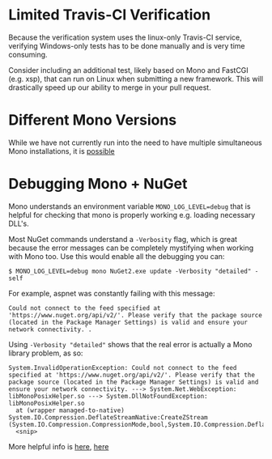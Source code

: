# Limited Travis-CI Verification 

Because the verification system uses the linux-only Travis-CI
service, verifying Windows-only tests has to be done manually
and is very time consuming. 

Consider including an additional test, likely based on Mono and 
FastCGI (e.g. xsp), that can run on Linux when submitting a new
framework. This will drastically speed up our ability to merge
in your pull request. 

# Different Mono Versions

While we have not currently run into the need to have multiple 
simultaneous Mono installations, it is [possible](http://www.mono-project.com/docs/compiling-mono/parallel-mono-environments/)

# Debugging Mono + NuGet

Mono understands an environment variable `MONO_LOG_LEVEL=debug` that is helpful for checking that 
mono is properly working e.g. loading necessary DLL's. 

Most NuGet commands understand a `-Verbosity` flag, which is great because the error messages can be completely
mystifying when working with Mono too. Use this would enable all the debugging you can: 

    $ MONO_LOG_LEVEL=debug mono NuGet2.exe update -Verbosity "detailed" -self

For example, aspnet was constantly failing with this message: 
    
    Could not connect to the feed specified at 'https://www.nuget.org/api/v2/'. Please verify that the package source (located in the Package Manager Settings) is valid and ensure your network connectivity.`. 

Using `-Verbosity "detailed"` shows that the real error is actually a Mono library problem, as so: 

    System.InvalidOperationException: Could not connect to the feed specified at 'https://www.nuget.org/api/v2/'. Please verify that the package source (located in the Package Manager Settings) is valid and ensure your network connectivity. ---> System.Net.WebException: libMonoPosixHelper.so ---> System.DllNotFoundException: libMonoPosixHelper.so
      at (wrapper managed-to-native) System.IO.Compression.DeflateStreamNative:CreateZStream (System.IO.Compression.CompressionMode,bool,System.IO.Compression.DeflateStreamNative/UnmanagedReadOrWrite,intptr)
      <snip>

More helpful info is [here](http://www.mono-project.com/docs/advanced/pinvoke/dllnotfoundexception/), [here](http://docs.nuget.org/docs/reference/command-line-reference)
